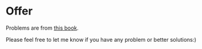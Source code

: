 Offer
========
Problems are from [this book](http://book.douban.com/subject/6966465/). 

Please feel free to let me know if you have any problem or better solutions:)